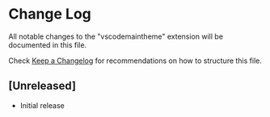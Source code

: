 # Change Log

All notable changes to the "vscodemaintheme" extension will be documented in this file.

Check [Keep a Changelog](http://keepachangelog.com/) for recommendations on how to structure this file.

## [Unreleased]

- Initial release
